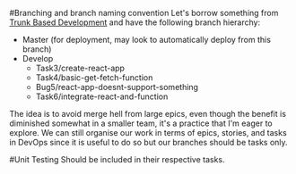 #Branching and branch naming convention
Let's borrow something from [Trunk Based Development](https://trunkbaseddevelopment.com/) and have the following branch hierarchy:

- Master (for deployment, may look to automatically deploy from this branch)
- Develop
    - Task3/create-react-app
    - Task4/basic-get-fetch-function
    - Bug5/react-app-doesnt-support-something
    - Task6/integrate-react-and-function


The idea is to avoid merge hell from large epics, even though the benefit is diminished somewhat in a smaller team, it's a practice that I'm eager to explore. We can still organise our work in terms of epics, stories, and tasks in DevOps since it is useful to do so but our branches should be tasks only.

#Unit Testing
Should be included in their respective tasks.